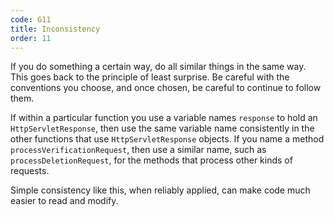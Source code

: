 ```yaml
---
code: G11
title: Inconsistency
order: 11
---
```

If you do something a certain way, do all similar things in the same way.
This goes back to the principle of least surprise.
Be careful with the conventions you choose, and once chosen, be careful to continue to follow them.

If within a particular function you use a variable names `response` to hold an `HttpServletResponse`, then use the same variable name consistently in the other functions that use `HttpServletResponse` objects.
If you name a method `processVerificationRequest`, then use a similar name, such as `processDeletionRequest`, for the methods that process other kinds of requests.

Simple consistency like this, when reliably applied, can make code much easier to read and modify.
